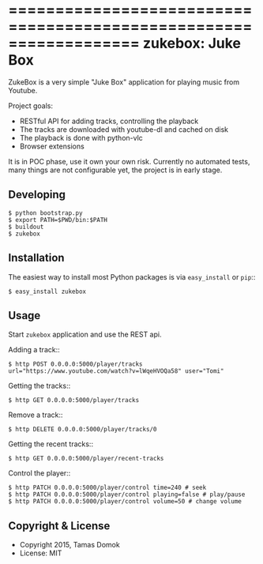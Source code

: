 ==================================================================
zukebox: Juke Box
==================================================================

ZukeBox is a very simple "Juke Box" application for playing music from Youtube.

Project goals:
 - RESTful API for adding tracks, controlling the playback
 - The tracks are downloaded with youtube-dl and cached on disk
 - The playback is done with python-vlc
 - Browser extensions

It is in POC phase, use it own your own risk.
Currently no automated tests, many things are not configurable yet, the project is in early stage.

Developing
----------

    $ python bootstrap.py
    $ export PATH=$PWD/bin:$PATH
    $ buildout
    $ zukebox

Installation
------------

The easiest way to install most Python packages is via ``easy_install`` or ``pip``::

    $ easy_install zukebox

Usage
-----

Start ``zukebox`` application and use the REST api.

Adding a track::

    $ http POST 0.0.0.0:5000/player/tracks url="https://www.youtube.com/watch?v=lWqeHVOQa58" user="Tomi"

Getting the tracks::

    $ http GET 0.0.0.0:5000/player/tracks

Remove a track::

    $ http DELETE 0.0.0.0:5000/player/tracks/0

Getting the recent tracks::

    $ http GET 0.0.0.0:5000/player/recent-tracks

Control the player::

    $ http PATCH 0.0.0.0:5000/player/control time=240 # seek
    $ http PATCH 0.0.0.0:5000/player/control playing=false # play/pause
    $ http PATCH 0.0.0.0:5000/player/control volume=50 # change volume

Copyright & License
-------------------

  * Copyright 2015, Tamas Domok
  * License: MIT

